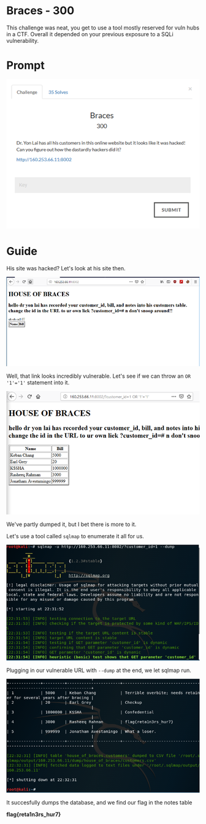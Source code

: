 # Braces - 300
This challenge was neat, you get to use a tool mostly reserved for vuln hubs in a CTF. Overall it depended on your previous exposure to a SQLi vulnerability.


# Prompt

![alt text](https://github.com/Jhayes97/MCCC1-Walkthrough/blob/master/src/br1.PNG "Braces")


# Guide

His site was hacked? Let's look at his site then.


![alt text](https://github.com/Jhayes97/MCCC1-Walkthrough/blob/master/src/br2.PNG "Braces")

Well, that link looks incredibly vulnerable. Let's see if we can throw an  ` OR '1'='1' ` statement into it. 


![alt text](https://github.com/Jhayes97/MCCC1-Walkthrough/blob/master/src/br3.PNG "Braces")


We've partly dumped it, but I bet there is more to it.

Let's use a tool called `sqlmap` to enumerate it all for us.

![alt text](https://github.com/Jhayes97/MCCC1-Walkthrough/blob/master/src/br4.PNG "Braces")

Plugging in our vulnerable URL with `--dump` at the end, we let sqlmap run.


![alt text](https://github.com/Jhayes97/MCCC1-Walkthrough/blob/master/src/br5.PNG "Braces")

It succesfully dumps the database, and we find our flag in the notes table

**flag{reta1n3rs_hur7}**
